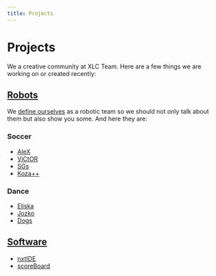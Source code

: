 ```yaml
---
title: Projects
---
```



# Projects

We a creative community at XLC Team. Here are a few things we are working on or
created recently:


[Robots](robots/)
-----------------

We [define ourselves](/) as a robotic team so we should not only talk about them but
also show you some. And here they are:

### Soccer

- <a href="robots/soccer/index.html#alex">AleX</a>
- <a href="robots/soccer/index.html#victor">ViCtOR</a>
- <a href="robots/soccer/index.html#sgs">SGs</a>
- <a href="robots/soccer/index.html#kozapp">Koza++</a>

### Dance

- <a href="robots/dance/index.html#eliska">Eliska</a>
- <a href="robots/dance/index.html#jozko">Jozko</a>
- <a href="robots/dance/index.html#dogs">Dogs</a>


## [Software](http://github.com/xlcteam)
- [nxtIDE](http://github.com/xlcteam/nxtIDE)
- [scoreBoard](http://github.com/xlcteam/scoreBoard)
